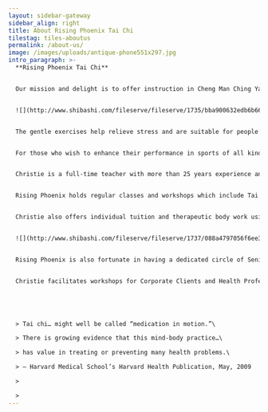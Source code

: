 ```yaml
---
layout: sidebar-gateway
sidebar_align: right
title: About Rising Phoenix Tai Chi
tilestag: tiles-aboutus
permalink: /about-us/
image: /images/uploads/antique-phone551x297.jpg
intro_paragraph: >-
  **Rising Phoenix Tai Chi**


  Our mission and delight is to offer instruction in Cheng Man Ching Yang style Tai Chi and Qigong. Without the use of drugs or special equipment, these ancient Chinese exercise systems can help us maximise our chances of living a healthy, long, harmonious life.


  ![](http://www.shibashi.com/fileserve/fileserve/1735/bba900632edb6b66457a6c1fb42cdfde3c0f414a/index.html)


  The gentle exercises help relieve stress and are suitable for people of all ages, abilities, creeds and aspirations.  Rising Phoenix is dedicated to providing the stimulus to help individuals and groups develop a profound level of focus and self-healing.


  For those who wish to enhance their performance in sports of all kinds, there are hidden gems within these systems which use 'body-mind' to help improve core stability and strength as well as the ability to focus concentration on chosen goals.


  Christie is a full-time teacher with more than 25 years experience and is Tai Chi Union of Great Britain approved. She is qualified in massage via the London School of Alternative Medicine and is a City and Guilds qualified Seated Accupressure Therapist.


  Rising Phoenix holds regular classes and workshops which include Tai Chi, Qigong, Push Hands, Ta Lu, Sword Form, Bo Staff and Moving Five Elements Exercise.


  Christie also offers individual tuition and therapeutic body work using Acupressure & Reiki.


  ![](http://www.shibashi.com/fileserve/fileserve/1737/088a4797056f6ee3e642a9d214bc895f2fb70835/index.html)


  Rising Phoenix is also fortunate in having a dedicated circle of Senior Students and Assistant Teachers who can hold classes and provide support in many ways, including making the tea!  We view Tai Chi as a continuing journey of discovery, which we delight in sharing.


  Christie facilitates workshops for Corporate Clients and Health Professionals.


   


  > Tai chi… might well be called “medication in motion.”\

  > There is growing evidence that this mind-body practice…\

  > has value in treating or preventing many health problems.\

  > – Harvard Medical School’s Harvard Health Publication, May, 2009

  >

  >
---
```

